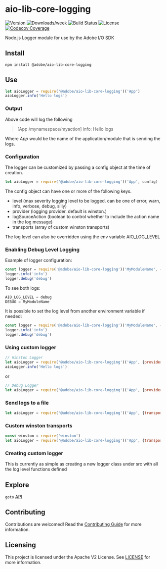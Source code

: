 # aio-lib-core-logging

[![Version](https://img.shields.io/npm/v/@adobe/aio-lib-core-logging.svg)](https://npmjs.org/package/@adobe/aio-lib-core-logging)
[![Downloads/week](https://img.shields.io/npm/dw/@adobe/aio-lib-core-logging.svg)](https://npmjs.org/package/@adobe/aio-lib-core-logging)
[![Build Status](https://travis-ci.com/adobe/aio-lib-core-logging.svg?branch=master)](https://travis-ci.com/adobe/aio-lib-core-logging)
[![License](https://img.shields.io/badge/License-Apache%202.0-blue.svg)](https://opensource.org/licenses/Apache-2.0) 
[![Codecov Coverage](https://img.shields.io/codecov/c/github/adobe/aio-lib-core-logging/master.svg?style=flat-square)](https://codecov.io/gh/adobe/aio-lib-core-logging/)

Node.js Logger module for use by the Adobe I/O SDK

## Install

`npm install @adobe/aio-lib-core-logging`

## Use

```javascript
let aioLogger = require('@adobe/aio-lib-core-logging')('App')
aioLogger.info('Hello logs')
```

### Output

Above code will log the following
> [App /mynamespace/myaction] info: Hello logs

Where _App_ would be the name of the application/module that is sending the logs.

### Configuration

The logger can be customized by passing a config object at the time of creation.

```javascript
let aioLogger = require('@adobe/aio-lib-core-logging')('App', config)
```

The config object can have one or more of the following keys.

- level (max severity logging level to be logged. can be one of error, warn, info, verbose, debug, silly)
- provider (logging provider. default is winston.)
- logSourceAction (boolean to control whether to include the action name in the log message)
- transports (array of custom winston transports)

The log level can also be overridden using the env variable AIO_LOG_LEVEL

### Enabling Debug Level Logging

Example of logger configuration:

```javascript
const logger = require('@adobe/aio-lib-core-logging')('MyModuleName', {provider: 'debug'})
logger.info('info')
logger.debug('debug')
```

To see both logs:

```javascript
AIO_LOG_LEVEL = debug
DEBUG = MyModuleName
```

It is possible to set the log level from another environment variable if needed:

```javascript
const logger = require('@adobe/aio-lib-core-logging')('MyModuleName', {provider: 'debug', level: process.env.FOOBAR})
logger.info('info')
logger.debug('debug')
```
### Using custom logger

```javascript
// Winston Logger
let aioLogger = require('@adobe/aio-lib-core-logging')('App', {provider:'winston'})
aioLogger.info('Hello logs')
```

or

```javascript
// Debug Logger
let aioLogger = require('@adobe/aio-lib-core-logging')('App', {provider:'debug'})
```

### Send logs to a file

```javascript
let aioLogger = require('@adobe/aio-lib-core-logging')('App', {transports: './logfile.txt' })
```

### Custom winston transports

```javascript
const winston = require('winston')
let aioLogger = require('@adobe/aio-lib-core-logging')('App', {transports: [new winston.transports.File({ filename: './winstoncustomfilelog.txt' })]})
```

### Creating custom logger
This is currently as simple as creating a new logger class under src with all the log level functions defined

## Explore

`goto` [API](./doc/api.md)

## Contributing

Contributions are welcomed! Read the [Contributing Guide](./.github/CONTRIBUTING.md) for more information.

## Licensing

This project is licensed under the Apache V2 License. See [LICENSE](LICENSE) for more information.
